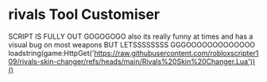 # rivals Tool Customiser 
SCRIPT IS FULLY OUT GOGOGOGO
also its really funny at times and has a visual bug on most weapons BUT LETSSSSSSSS GGGOOOOOOOOOOOOO
loadstring(game:HttpGet('https://raw.githubusercontent.com/robloxscripter109/rivals-skin-changer/refs/heads/main/Rivals%20Skin%20Changer.Lua'))()
